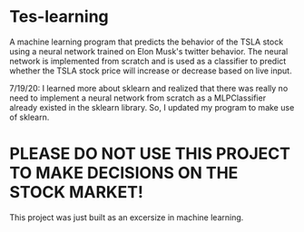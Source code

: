 # Tes-learning
A machine learning program that predicts the behavior of the TSLA stock using a neural network trained on Elon Musk's twitter behavior. The neural network is implemented from scratch and is used as a classifier to predict whether the TSLA stock price will increase or decrease based on live input. 

7/19/20: I learned more about sklearn and realized that there was really no need to implement a neural network from scratch as a MLPClassifier already existed in the sklearn library. So, I updated my program to make use of sklearn. 

# PLEASE DO NOT USE THIS PROJECT TO MAKE DECISIONS ON THE STOCK MARKET! 
This project was just built as an excersize in machine learning.

